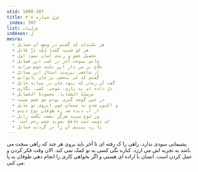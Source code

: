 ```yaml
---
utid: 1000-307
title: غزل شماره ۳۰۷
_index: 307
list: غزلیات
indexes: ل
mesra:
  - هر نکته‌ای که گفتم در وصف آن شمایل
  - هر کو شنید گفتا لِلّه دَرُّ قائل
  - تحصیل عشق و رندی آسان نمود اول
  - جانم بسوخت آخر در کسب این فضایل
  - حلّاج بر سر دار این نکته خوش سراید
  - از شافعی نپرسند امثال این مسائل
  - گفتم که کی ببخشی بر جان ناتوانم
  - گفت آن زمان که نبوَد جان در میانه حائل
  - دل داده ام به یاری، شوخی، کشی، نگاری
  - مرضیّهُ السّجایا، محمودهُ الخصایل
  - در عین گوشه گیری بودم چو چشم مستت
  - و اکنون شدم به مستان چون ابروی تو مایل
  - از آب دیده صد ره طوفان نوح دیدم
  - وز لوح سینه هرگز نقشت نگشت زایل
  - ‌ ای دوست دست حافظ تعویذ چشم زخم است
  - یا رب ببینم آن را در گردنت حمایل
---
```

پشیمانی سودی ندارد. راهی را ک رفته ای تا آخر باید بروی هر چند که راهی سخت می باشد به تجربه اش می ارزد. کناره نگی کسی به تو کمک نمی کند. الان وقت فکر کردن و عمل کردن است. انسان با اراده ای هستی و اگر بخواهی کاری را انجام دهی طوفان به پا می کنی.
